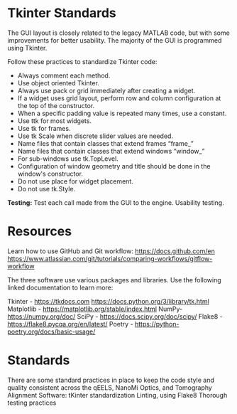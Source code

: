 # Tkinter Standards

The GUI layout is closely related to the legacy MATLAB code, but with some improvements for better usability. The majority of the GUI is programmed using Tkinter.

Follow these practices to standardize Tkinter code:
- Always comment each method.
- Use object oriented Tkinter.
- Always use pack or grid immediately after creating a widget.
- If a widget uses grid layout, perform row and column configuration at the top of the constructor.
- When a specific padding value is repeated many times, use a constant.
- Use ttk for most widgets.
- Use tk for frames.
- Use tk Scale when discrete slider values are needed.
- Name files that contain classes that extend frames “frame_”
- Name files that contain classes that extend windows “window_”
- For sub-windows use tk.TopLevel.
- Configuration of window geometry and title should be done in the window's constructor.
- Do not use place for widget placement.
- Do not use tk.Style.

**Testing:**
Test each call made from the GUI to the engine. Usability testing.

# Resources

Learn how to use GitHub and Git workflow:
https://docs.github.com/en 
https://www.atlassian.com/git/tutorials/comparing-workflows/gitflow-workflow 

The three software use various packages and libraries. Use the following linked documentation to learn more:

Tkinter - https://tkdocs.com 
https://docs.python.org/3/library/tk.html 
Matplotlib - https://matplotlib.org/stable/index.html 
NumPy- https://numpy.org/doc/
SciPy - https://docs.scipy.org/doc/scipy/ 
Flake8 - https://flake8.pycqa.org/en/latest/ 
Poetry - https://python-poetry.org/docs/basic-usage/ 

# Standards

There are some standard practices in place to keep the code style and quality consistent across the qEELS, NanoMi Optics, and Tomography Alignment Software:
tKinter standardization
Linting, using Flake8
Thorough testing practices